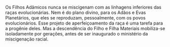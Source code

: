 ﻿Os Filhos Adâmicos nunca se miscigenam com as linhagens inferiores das raças evolucionárias. Nem é do plano divino, para os Adãos e Evas Planetários, que eles se reproduzam, pessoalmente, com os povos evolucionários. Esse projeto de aperfeiçoamento da raça é uma tarefa para a progênie deles. Mas a descendência do Filho e Filha Materiais mobiliza-se isoladamente por gerações, antes de ser inaugurado o ministério da miscigenação racial.